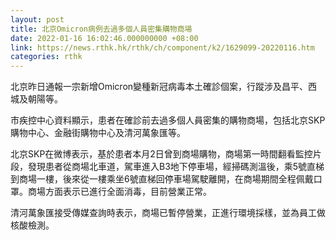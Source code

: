 ```yaml
---
layout: post
title: 北京Omicron病例去過多個人員密集購物商場
date: 2022-01-16 16:02:46.000000000 +08:00
link: https://news.rthk.hk/rthk/ch/component/k2/1629099-20220116.htm
categories: rthk
---
```


北京昨日通報一宗新增Omicron變種新冠病毒本土確診個案，行蹤涉及昌平、西城及朝陽等。

市疾控中心資料顯示，患者在確診前去過多個人員密集的購物商場，包括北京SKP購物中心、金融街購物中心及清河萬象匯等。

北京SKP在微博表示，基於患者本月2日曾到商場購物，商場第一時間翻看監控片段，發現患者從商場北車道，駕車進入B3地下停車場，經掃碼測溫後，乘5號直梯到商場一樓，後來從一樓乘坐6號直梯回停車場駕駛離開，在商場期間全程佩戴口罩。商場方面表示已進行全面消毒，目前營業正常。

清河萬象匯接受傳媒查詢時表示，商場已暫停營業，正進行環境採樣，並為員工做核酸檢測。
